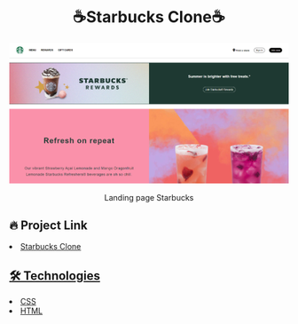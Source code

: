 # <div align="center"> ☕Starbucks Clone☕ </div>

<img src="./main.png" />
                             </a>
<p align="center"> Landing page Starbucks </p>

## 🔥 Project Link


<li><a href="https://joaovporto.github.io/starbucks-clone/">Starbucks Clone</li>

## 🛠️ Technologies



<li><a href="https://www.w3schools.com/css/">CSS</a></li>
<li><a href="https://www.w3schools.com/html/">HTML</a></li>


